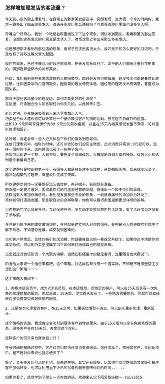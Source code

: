 ### 怎样增加理发店的客流量？

    今天到小区外面去理发时，在我常去的那家美发店途中，突然发现，这大概一个月的时间内，竟然一路多出了四五家美发店！难道开美发店那么赚钱吗？可我看着那店里面也没多少人啊。

    带着这个好奇心，我到一个微信社群里面说了下这个现象，很快收到回复。看着群里的那些回复，没想到这美发店的利润真是太诱人了。难怪这附近多出来那么多美发店。

    但是想想刚才看到的那些店的现象，看样子应该是客流太少。或许是不知怎么更好的引流吧，于是也有了我写这篇文章的起因。

    现在的美发，已经不像我小时候老家那样，把头发剪短就行了。如今的人们都很注重外在形象的，特别是那些都市的帅哥美女。

    所以，我们看到那些美发店装饰的大都很豪华，而且理发师也都很潮，理发技术也都是要求比较过硬。让你因豪华的门店而吸引，因俊美的理发师而体验，因过硬的理发技术而满意，甚至成为回头客。
    
    那对于那些客流量少的理发店，如何才能更好的引流呢？
    在这里，巧卖圈合伙人陌言取经为你支几招，以此抛砖引玉。

    新店之初，应先快速吸引到人来店里增加点人气。
    巧卖圈合伙人建议你可以先策划一个低价吸引客户的限时活动，放在店门前醒目的位置。
    比如19.9元即可享受原价为39.9元的洗剪吹套餐，并且在15天内如果感觉发型不满意，可以重新修理和设计。
    
    这时候，肯定会有一些人进来体验下你们的服务到底如何。
    在他们理发完毕，结账的时候，还可以告知他们加店主微信，此次消费只需10.9元就可以。这样一段时间下来，店内微信也有了一些种子客户。
    然后可以组建一个群，人到齐后，要先发个感谢红包，大概就是感谢大家的捧场。红包大小和感谢语你看着自己定。

    这个建群只是拉新的第一步，有很多人都是只会建不会维护，开始都很火热，后来就变冷淡了，越冷就越懒的打理来，直至最后变成了死群。

    所以建群之前你一定要想好怎么去维护，再开始干，有规划有准备。
    朋友圈一定要打造好，围绕着你们的门店去经营朋友圈，营造出一个属于你们的品牌。
    这样当有人来加你微信时，看到朋友圈那些专业的形象，一般就很痛快的添加你为好友了。
    具体如何打造朋友圈，陌言取经以后会再聊聊，你也可以看巧卖圈里面更加详细的讲解。

    当你拉新完了后就是养熟，互动促进养熟，多互动才能提高群内的活跃度，有了活跃度自然就有了参与度。

    养熟是为接下来的成交做铺垫的，养熟就是建立别人对你的信任，有些是别人拉进群的对你不了解不熟悉，不知道你是谁，成交就很困难的。
    
    当和客户熟悉后，具体的吸引到店消费，你就要靠自己的一套成交系统了。如果你还不清楚你的成交系统，可以到巧卖圈里面学习下如何来打造你自己的成交系统。

    上面就是对微信引流一个大致的讲解，当然还有储值卡的锁定客流，这里陌言也大概说下。

    陌言给大家说一个组合策略吧，这个策略，我这周边都没有一个店实施，不知是不是那些店主没想到这个策略～～～

    这个策略大概如下：
    
    1、办理本店会员卡，成为VIP会员后，在本店理发、烫发后的客户，可以在15天后享有一次免费的修理修整的服务。也就是说，15天后，你觉得头发长了，一些地方需要修剪，你就可以直接来店里免费享受修理修整的服务。

    2、凡是在本店理发的客户，在15天之内，如果感觉发型不满意，可以到店重新修理，重新设计。

    这个策略的实施，我想肯定会吸引到很多客户到你这里来。由于15天后可以享有免费修理的服务，很多客户会在15天后，去享受这个权利。
    
    这样客户的回头率也就急剧上升！

    在长时间的接触过程中，客户对你们的信任度也变得很高。信任度高了，那拓展客户，介绍新项目，是不是对你来说也就方便多了？

    好了，关于美发店引流的介绍，就先这样吧。其实还有很多，比如你可以混群借助文案吸引精准客户加你好友，也可以利用当下火热的抖音视频来宣传你们的时尚......

    如果你看了，感觉学到了那么一点东西的话，欢迎来认识下陌言取经额～ ruisi015








